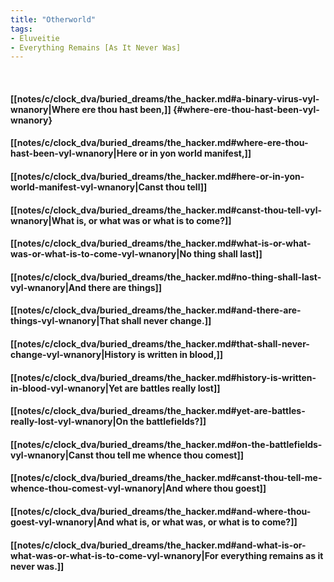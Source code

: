 ```yaml
---
title: "Otherworld"
tags:
- Eluveitie
- Everything Remains [As It Never Was]
---
```

&nbsp;
#### [[notes/c/clock_dva/buried_dreams/the_hacker.md#a-binary-virus-vyl-wnanory|Where ere thou hast been,]] {#where-ere-thou-hast-been-vyl-wnanory}
#### [[notes/c/clock_dva/buried_dreams/the_hacker.md#where-ere-thou-hast-been-vyl-wnanory|Here or in yon world manifest,]]
#### [[notes/c/clock_dva/buried_dreams/the_hacker.md#here-or-in-yon-world-manifest-vyl-wnanory|Canst thou tell]]
#### [[notes/c/clock_dva/buried_dreams/the_hacker.md#canst-thou-tell-vyl-wnanory|What is, or what was or what is to come?]]
#### [[notes/c/clock_dva/buried_dreams/the_hacker.md#what-is-or-what-was-or-what-is-to-come-vyl-wnanory|No thing shall last]]
#### [[notes/c/clock_dva/buried_dreams/the_hacker.md#no-thing-shall-last-vyl-wnanory|And there are things]]
#### [[notes/c/clock_dva/buried_dreams/the_hacker.md#and-there-are-things-vyl-wnanory|That shall never change.]]
#### [[notes/c/clock_dva/buried_dreams/the_hacker.md#that-shall-never-change-vyl-wnanory|History is written in blood,]]
#### [[notes/c/clock_dva/buried_dreams/the_hacker.md#history-is-written-in-blood-vyl-wnanory|Yet are battles really lost]]
#### [[notes/c/clock_dva/buried_dreams/the_hacker.md#yet-are-battles-really-lost-vyl-wnanory|On the battlefields?]]
#### [[notes/c/clock_dva/buried_dreams/the_hacker.md#on-the-battlefields-vyl-wnanory|Canst thou tell me whence thou comest]]
#### [[notes/c/clock_dva/buried_dreams/the_hacker.md#canst-thou-tell-me-whence-thou-comest-vyl-wnanory|And where thou goest]]
#### [[notes/c/clock_dva/buried_dreams/the_hacker.md#and-where-thou-goest-vyl-wnanory|And what is, or what was, or what is to come?]]
#### [[notes/c/clock_dva/buried_dreams/the_hacker.md#and-what-is-or-what-was-or-what-is-to-come-vyl-wnanory|For everything remains as it never was.]]
